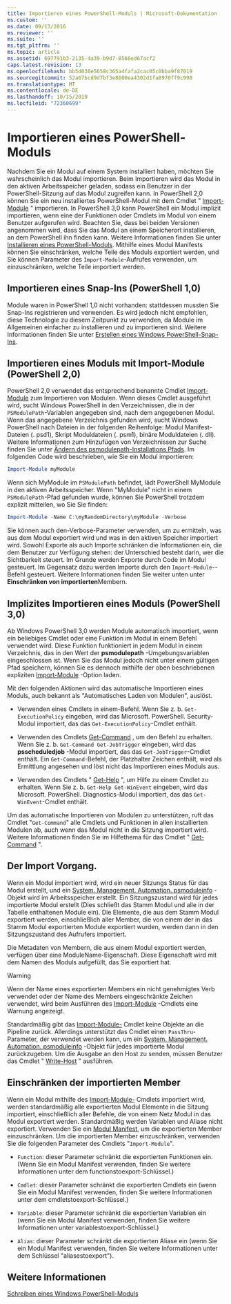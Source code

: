 ```yaml
---
title: Importieren eines PowerShell-Moduls | Microsoft-Dokumentation
ms.custom: ''
ms.date: 09/13/2016
ms.reviewer: ''
ms.suite: ''
ms.tgt_pltfrm: ''
ms.topic: article
ms.assetid: 697791b3-2135-4a39-b9d7-8566ed67acf2
caps.latest.revision: 13
ms.openlocfilehash: bb5d036e5658c365a4fafa2cac05c0bba9f87019
ms.sourcegitcommit: 52a67bcd9d7bf3e8600ea4302d1fa8970ff9c998
ms.translationtype: MT
ms.contentlocale: de-DE
ms.lasthandoff: 10/15/2019
ms.locfileid: "72360699"
---
```

# <a name="importing-a-powershell-module"></a>Importieren eines PowerShell-Moduls

Nachdem Sie ein Modul auf einem System installiert haben, möchten Sie wahrscheinlich das Modul importieren. Beim Importieren wird das Modul in den aktiven Arbeitsspeicher geladen, sodass ein Benutzer in der PowerShell-Sitzung auf das Modul zugreifen kann. In PowerShell 2,0 können Sie ein neu installiertes PowerShell-Modul mit dem Cmdlet " [Import-Module](/powershell/module/Microsoft.PowerShell.Core/Import-Module) " importieren. In PowerShell 3,0 kann PowerShell ein Modul implizit importieren, wenn eine der Funktionen oder Cmdlets im Modul von einem Benutzer aufgerufen wird. Beachten Sie, dass bei beiden Versionen angenommen wird, dass Sie das Modul an einem Speicherort installieren, an dem PowerShell ihn finden kann. Weitere Informationen finden Sie unter [Installieren eines PowerShell-Moduls](./installing-a-powershell-module.md). Mithilfe eines Modul Manifests können Sie einschränken, welche Teile des Moduls exportiert werden, und Sie können Parameter des `Import-Module`-Aufrufes verwenden, um einzuschränken, welche Teile importiert werden.

## <a name="importing-a-snap-in-powershell-10"></a>Importieren eines Snap-Ins (PowerShell 1,0)

Module waren in PowerShell 1,0 nicht vorhanden: stattdessen mussten Sie Snap-Ins registrieren und verwenden. Es wird jedoch nicht empfohlen, diese Technologie zu diesem Zeitpunkt zu verwenden, da Module im Allgemeinen einfacher zu installieren und zu importieren sind. Weitere Informationen finden Sie unter [Erstellen eines Windows PowerShell-Snap-Ins](../cmdlet/how-to-create-a-windows-powershell-snap-in.md).

## <a name="importing-a-module-with-import-module-powershell-20"></a>Importieren eines Moduls mit Import-Module (PowerShell 2,0)

PowerShell 2,0 verwendet das entsprechend benannte Cmdlet [Import-Module](/powershell/module/Microsoft.PowerShell.Core/Import-Module) zum Importieren von Modulen. Wenn dieses Cmdlet ausgeführt wird, sucht Windows PowerShell in den Verzeichnissen, die in der `PSModulePath`-Variablen angegeben sind, nach dem angegebenen Modul. Wenn das angegebene Verzeichnis gefunden wird, sucht Windows PowerShell nach Dateien in der folgenden Reihenfolge: Modul Manifest-Dateien (. psd1), Skript Moduldateien (. psm1), binäre Moduldateien (. dll). Weitere Informationen zum Hinzufügen von Verzeichnissen zur Suche finden Sie unter [Ändern des psmodulepath-Installations Pfads](./modifying-the-psmodulepath-installation-path.md). Im folgenden Code wird beschrieben, wie Sie ein Modul importieren:

```powershell
Import-Module myModule
```

Wenn sich MyModule im `PSModulePath` befindet, lädt PowerShell MyModule in den aktiven Arbeitsspeicher. Wenn "MyModule" nicht in einem `PSModulePath`-Pfad gefunden wurde, können Sie PowerShell trotzdem explizit mitteilen, wo Sie Sie finden:

```powershell
Import-Module -Name C:\myRandomDirectory\myModule -Verbose
```

Sie können auch den-Verbose-Parameter verwenden, um zu ermitteln, was aus dem Modul exportiert wird und was in den aktiven Speicher importiert wird. Sowohl Exporte als auch Importe schränken die Informationen ein, die dem Benutzer zur Verfügung stehen: der Unterschied besteht darin, wer die Sichtbarkeit steuert. Im Grunde werden Exporte durch Code im Modul gesteuert. Im Gegensatz dazu werden Importe durch den `Import-Module`--Befehl gesteuert. Weitere Informationen finden Sie weiter unten unter **Einschränken von importierten**Membern.

## <a name="implicitly-importing-a-module-powershell-30"></a>Implizites Importieren eines Moduls (PowerShell 3,0)

Ab Windows PowerShell 3,0 werden Module automatisch importiert, wenn ein beliebiges Cmdlet oder eine Funktion im Modul in einem Befehl verwendet wird. Diese Funktion funktioniert in jedem Modul in einem Verzeichnis, das in den Wert der **psmodulepath** -Umgebungsvariablen eingeschlossen ist. Wenn Sie das Modul jedoch nicht unter einem gültigen Pfad speichern, können Sie es dennoch mithilfe der oben beschriebenen expliziten [Import-Module](/powershell/module/Microsoft.PowerShell.Core/Import-Module) -Option laden.

Mit den folgenden Aktionen wird das automatische Importieren eines Moduls, auch bekannt als "Automatisches Laden von Modulen", auslöst.

- Verwenden eines Cmdlets in einem-Befehl. Wenn Sie z. b. `Get-ExecutionPolicy` eingeben, wird das Microsoft. PowerShell. Security-Modul importiert, das das `Get-ExecutionPolicy`-Cmdlet enthält.

- Verwenden des Cmdlets [Get-Command](/powershell/module/Microsoft.PowerShell.Core/Get-Command) , um den Befehl zu erhalten.  Wenn Sie z. b. `Get-Command Get-JobTrigger` eingeben, wird das **psscheduledjob** -Modul importiert, das das `Get-JobTrigger`-Cmdlet enthält. Ein `Get-Command`-Befehl, der Platzhalter Zeichen enthält, wird als Ermittlung angesehen und löst nicht das Importieren eines Moduls aus.

- Verwenden des Cmdlets " [Get-Help](/powershell/module/Microsoft.PowerShell.Core/Get-Help) ", um Hilfe zu einem Cmdlet zu erhalten. Wenn Sie z. b. `Get-Help Get-WinEvent` eingeben, wird das Microsoft. PowerShell. Diagnostics-Modul importiert, das das `Get-WinEvent`-Cmdlet enthält.

Um das automatische Importieren von Modulen zu unterstützen, ruft das Cmdlet "`Get-Command`" alle Cmdlets und Funktionen in allen installierten Modulen ab, auch wenn das Modul nicht in die Sitzung importiert wird. Weitere Informationen finden Sie im Hilfethema für das Cmdlet " [Get-Command](/powershell/module/Microsoft.PowerShell.Core/Get-Command) ".

## <a name="the-importing-process"></a>Der Import Vorgang.

Wenn ein Modul importiert wird, wird ein neuer Sitzungs Status für das Modul erstellt, und ein [System. Management. Automation. psmoduleinfo](/dotnet/api/System.Management.Automation.PSModuleInfo) -Objekt wird im Arbeitsspeicher erstellt. Ein Sitzungszustand wird für jedes importierte Modul erstellt (Dies schließt das Stamm Modul und alle in der Tabelle enthaltenen Module ein). Die Elemente, die aus dem Stamm Modul exportiert werden, einschließlich aller Member, die von einem der in das Stamm Modul exportierten Module exportiert wurden, werden dann in den Sitzungszustand des Aufrufers importiert.

Die Metadaten von Membern, die aus einem Modul exportiert werden, verfügen über eine ModuleName-Eigenschaft. Diese Eigenschaft wird mit dem Namen des Moduls aufgefüllt, das Sie exportiert hat.

> [!WARNING]
> Wenn der Name eines exportierten Members ein nicht genehmigtes Verb verwendet oder der Name des Members eingeschränkte Zeichen verwendet, wird beim Ausführen des [Import-Module](/powershell/module/Microsoft.PowerShell.Core/Import-Module) -Cmdlets eine Warnung angezeigt.

Standardmäßig gibt das [Import-Module-](/powershell/module/Microsoft.PowerShell.Core/Import-Module) Cmdlet keine Objekte an die Pipeline zurück. Allerdings unterstützt das Cmdlet einen `PassThru`-Parameter, der verwendet werden kann, um ein [System. Management. Automation. psmoduleinfo](/dotnet/api/System.Management.Automation.PSModuleInfo) -Objekt für jedes importierte Modul zurückzugeben. Um die Ausgabe an den Host zu senden, müssen Benutzer das Cmdlet " [Write-Host](/powershell/module/Microsoft.PowerShell.Utility/Write-Host) " ausführen.

## <a name="restricting--the-members-that-are-imported"></a>Einschränken der importierten Member

Wenn ein Modul mithilfe des [Import-Module-](/powershell/module/Microsoft.PowerShell.Core/Import-Module) Cmdlets importiert wird, werden standardmäßig alle exportierten Modul Elemente in die Sitzung importiert, einschließlich aller Befehle, die von einem Netz Modul in das Modul exportiert werden. Standardmäßig werden Variablen und Aliase nicht exportiert. Verwenden Sie ein [Modul Manifest](./how-to-write-a-powershell-module-manifest.md), um die exportierten Member einzuschränken. Um die importierten Member einzuschränken, verwenden Sie die folgenden Parameter des Cmdlets "`Import-Module`".

- `Function`: dieser Parameter schränkt die exportierten Funktionen ein. (Wenn Sie ein Modul Manifest verwenden, finden Sie weitere Informationen unter dem functionstoexport-Schlüssel.)

- `Cmdlet`: dieser Parameter schränkt die exportierten Cmdlets ein (wenn Sie ein Modul Manifest verwenden, finden Sie weitere Informationen unter dem cmdletstoexport-Schlüssel.)

- `Variable`: dieser Parameter schränkt die exportierten Variablen ein (wenn Sie ein Modul Manifest verwenden, finden Sie weitere Informationen unter variablestoexport-Schlüssel.)

- `Alias`: dieser Parameter schränkt die exportierten Aliase ein (wenn Sie ein Modul Manifest verwenden, finden Sie weitere Informationen unter dem Schlüssel "aliasestoexport").

## <a name="see-also"></a>Weitere Informationen

[Schreiben eines Windows PowerShell-Moduls](./writing-a-windows-powershell-module.md)
